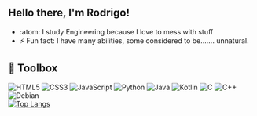 ## Hello there, I'm Rodrigo!

<!-- - 🔭 I’m currently working on getting my degree but i will update this when i start working on a personal project again -->
- :atom: I study Engineering because I love to mess with stuff
- ⚡ Fun fact: I have many abilities, some considered to be....... unnatural.
## 🧰 Toolbox
<!-- Badges from https://github.com/Ileriayo/markdown-badges -->
![HTML5](https://img.shields.io/badge/html5-%23E34F26.svg?style=for-the-badge&logo=html5&logoColor=white)
![CSS3](https://img.shields.io/badge/css3-%231572B6.svg?style=for-the-badge&logo=css3&logoColor=white)
![JavaScript](https://img.shields.io/badge/javascript-%23323330.svg?style=for-the-badge&logo=javascript&logoColor=%23F7DF1E)
![Python](https://img.shields.io/badge/python-3670A0?style=for-the-badge&logo=python&logoColor=ffdd54)
![Java](https://img.shields.io/badge/java-%23ED8B00.svg?style=for-the-badge&logo=openjdk&logoColor=white)
![Kotlin](https://img.shields.io/badge/kotlin-%237F52FF.svg?style=for-the-badge&logo=kotlin&logoColor=white)
![C](https://img.shields.io/badge/c-%2300599C.svg?style=for-the-badge&logo=c&logoColor=white)
![C++](https://img.shields.io/badge/c++-%2300599C.svg?style=for-the-badge&logo=c%2B%2B&logoColor=white)
![Debian](https://img.shields.io/badge/Debian-D70A53?style=for-the-badge&logo=debian&logoColor=white)
<br/>
[![Top Langs](https://github-readme-stats.vercel.app/api/top-langs/?username=rodrigorotondo&layout=pie&theme=radical)](https://github.com/anuraghazra/github-readme-stats)
